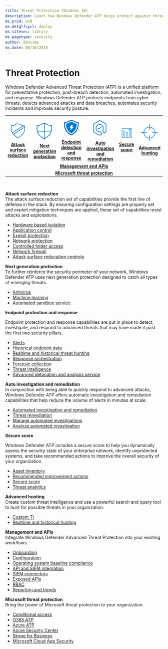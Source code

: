 ```yaml
---
title: Threat Protection (Windows 10)
description: Learn how Windows Defender ATP helps protect against threats.
ms.prod: w10
ms.mktglfcycl: deploy
ms.sitesec: library
ms.pagetype: security
author: dansimp
ms.date: 08/16/2018
---
```


# Threat Protection
Windows Defender Advanced Threat Protection (ATP) is a unified platform for preventative protection, post-breach detection, automated investigation, and response. Windows Defender ATP protects endpoints from cyber threats; detects advanced attacks and data breaches, automates security incidents and improves security posture.

<table>
<tr>
<td><a href="#asr"><center><img src="images/ASR_icon.png"> <br><b>Attack surface reduction</b></center></a></td>
<td><center><a href="#ngp"><img src="images/ngp_icon.png"><br> <b>Next generation protection</b></a></center></td>
<td><center><a href="#edr"><img src="images/edr_icon.png"><br> <b>Endpoint detection and response</b></a></center></td>
<td><center><a href="#ai"><img src="images/AR_icon.png"><br> <b>Auto investigation and remediation</b></a></center></td>
<td><center><a href="#ss"><img src="images/SS_icon.png"><br><b>Secure score</b></a></center></td>
<td><center><img src="images/AH_icon.png"><a href="#ah"><br><b>Advanced hunting</b></a></center></td>
</tr>
<tr>
<td colspan="6">
<a href="#apis"><center><b>Management and APIs</a></b></center></td>
</tr>
<tr>
<td colspan="6"><a href="#mtp"><center><b>Microsoft threat protection</a></center></b></td>
</tr>
</table>
<br>


<a name="asr"></a>

**Attack surface reduction**<br>
The attack surface reduction set of capabilities provide the first line of defense in the stack. By ensuring configuration settings are properly set and exploit mitigation techniques are applied, these set of capabilities resist attacks and exploitations. 

- [Hardware based isolation](/windows-defender-atp/overview-hardware-based-isolation.md) 
- [Application control](/windows-defender-application-control/windows-defender-application-control.md)
- [Exploit protection](/windows-defender-exploit-guard/windows-defender-exploit-guard.md)
- [Network protection](/windows-defender-exploit-guard/network-protection-exploit-guard.md)
- [Controlled folder access](/windows-defender-exploit-guard/controlled-folders-exploit-guard.md)
- [Network firewall](/windows-firewall/windows-firewall-with-advanced-security.md)
- [Attack surface reducation controls](/windows-defender-exploit-guard/attack-surface-reduction-exploit-guard.md)

<a name="ngp"></a>

**Next generation protection**<br>
To further reinforce the security perimeter of your network, Windows Defender ATP uses next generation protection designed to catch all types of emerging threats.

- [Antivirus](/windows-defender-antivirus/windows-defender-antivirus-in-windows-10.md) 
- [Machine learning](/windows-defender-antivirus/utilize-microsoft-cloud-protection-windows-defender-antivirus.md) 
- [Automated sandbox service](/windows-defender-antivirus/configure-block-at-first-sight-windows-defender-antivirus.md)


<a name="edr"></a>

**Endpoint protection and response**<br>

Endpoint protection and response capabilities are put in place to detect, investigate, and respond to advanced threats that may have made it past the first two security pillars. 

- [Alerts](/windows-defender-atp/alerts-queue-windows-defender-advanced-threat-protection.md)
- [Historical endpoint data](/windows-defender-atp/investigate-machines-windows-defender-advanced-threat-protection.md#machine-timeline)
- [Realtime and historical threat hunting](/windows-defender-atp/advanced-hunting-windows-defender-advanced-threat-protection.md)
- [Response orchestration](/windows-defender-atp/response-actions-windows-defender-advanced-threat-protection.md)
- [Forensic collection](/windows-defender-atp/respond-machine-alerts-windows-defender-advanced-threat-protection.md#collect-investigation-package-from-machines)
- [Threat intelligence](/windows-defender-atp/threat-indicator-concepts-windows-defender-advanced-threat-protection.md)
- [Advanced detonation and analysis service](/windows-defender-atp/respond-file-alerts-windows-defender-advanced-threat-protection#deep-analysis.md)

<a name="ai"></a>

**Auto investigation and remediation**<br>
In conjunction with being able to quickly respond to advanced attacks, Windows Defender ATP offers automatic investigation and remediation capabilities that help reduce the volume of alerts in minutes at scale. 

- [Automated investigation and remediation](/windows-defender-atp/automated-investigations-windows-defender-advanced-threat-protection.md)
- [Threat remediation](/windows-defender-atp/automated-investigations-windows-defender-advanced-threat-protection.md#how-threats-are-remediated)
- [Manage automated investigations](/windows-defender-atp/automated-investigations-windows-defender-advanced-threat-protection.md#manage-automated-investigations)
- [Analyze automated investigation](/windows-defender-atp/automated-investigations-windows-defender-advanced-threat-protection.md#analyze-automated-investigations)

<a name="sp"></a>

**Secure score**<br>

Windows Defender ATP includes a secure score to help you dynamically assess the security state of your enterprise network, identify unprotected systems, and take recommended actions to improve the overall security of your organization.
- [Asset inventory](/windows-defender-atp/secure-score-dashboard-windows-defender-advanced-threat-protection.md)
- [Recommended improvement actions](/windows-defender-atp/secure-score-dashboard-windows-defender-advanced-threat-protection.md)
- [Secure score](/windows-defender-atp/secure-score-dashboard-windows-defender-advanced-threat-protection.md)
- [Threat analytics](/windows-defender-atp/threat-analytics-dashboard-windows-defender-advanced-threat-protection.md)

<a name="hunt"></a>

**Advanced hunting**<br>
Create custom threat intelligence and use a powerful search and query tool to hunt for possible threats in your organization.

- [Custom TI](windows-defender-atp/use-custom-ti-windows-defender-advanced-threat-protection.md) 
- [Realtime and historical hunting](windows-defender-atp/advanced-hunting-windows-defender-advanced-threat-protection.md)

<a name="apis"></a>

**Management and APIs**<br>
Integrate Windows Defender Advanced Threat Protection into your existing workflows.
- [Onboarding](/windows-defender-atp/onboard-configure-windows-defender-advanced-threat-protection.md)
- [Configuration](/windows-defender-atp/preferences-setup-windows-defender-advanced-threat-protection.md)
- [Operating system baseline compliance](/windows-defender-atp/secure-score-dashboard-windows-defender-advanced-threat-protection.md)
- [API and SIEM integration](/windows-defender-atp/configure-siem-windows-defender-advanced-threat-protection.md)
- [SIEM connectors](/windows-defender-atp/configure-siem-windows-defender-advanced-threat-protection.md) 
- [Exposed APIs](/windows-defender-atp/exposed-apis-windows-defender-advanced-threat-protection.md)
- [RBAC](/windows-defender-atp/rbac-windows-defender-advanced-threat-protection.md)
- [Reporting and trends](/windows-defender-atp/powerbi-reports-windows-defender-advanced-threat-protection.md)

<a name="mtp"></a>

**Microsoft threat protection** <br>
Bring the power of Microsoft threat protection to your organization.
- [Conditional access](/windows-defender-atp/conditional-access-windows-defender-advanced-threat-protection.md)
- [O365 ATP](/windows-defender-atp/threat-protection-integration.md)
- [Azure ATP](/windows-defender-atp/threat-protection-integration.md)
- [Azure Security Center](/windows-defender-atp/threat-protection-integration.md)
- [Skype for Business](/windows-defender-atp/threat-protection-integration.md) 
- [Microsoft Cloud App Security](/windows-defender-atp/microsoft-cloud-app-security-integration.md)













